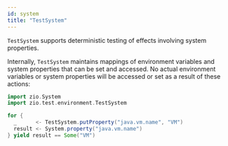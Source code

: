 ```yaml
---
id: system
title: "TestSystem"
---
```


`TestSystem` supports deterministic testing of effects involving system properties. 

Internally, `TestSystem` maintains mappings of environment variables and system properties that can be set and accessed. No actual environment variables or system properties will be accessed or set as a result of these actions:

```scala mdoc:compile-only
import zio.System
import zio.test.environment.TestSystem

for {
  _      <- TestSystem.putProperty("java.vm.name", "VM")
  result <- System.property("java.vm.name")
} yield result == Some("VM")
```
